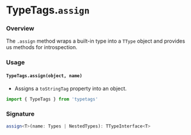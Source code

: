 # TypeTags.`assign`

### Overview

The `.assign` method wraps a built-in type into a `TType` object and provides us methods for introspection.

### Usage

#### `TypeTags.assign(object, name)`

- Assigns a `toStringTag` property into an object.

```js
import { TypeTags } from 'typetags'
```

### Signature

```ts
assign<T>(name: Types | NestedTypes): TTypeInterface<T>
```
